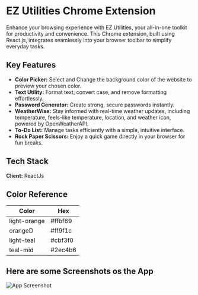 
# EZ Utilities Chrome Extension

Enhance your browsing experience with EZ Utilities, your all-in-one toolkit for productivity and convenience. This Chrome extension, built using React.js, integrates seamlessly into your browser toolbar to simplify everyday tasks.




## Key Features

- **Color Picker:** Select and Change the background color of the website to preview your chosen color.
- **Text Utility:** Format text, convert case, and remove formatting effortlessly.
- **Password Generator:** Create strong, secure passwords instantly.
- **WeatherWise:** Stay informed with real-time weather updates, including temperature, feels-like temperature, location, and weather icon, powered by OpenWeatherAPI.
- **To-Do List:** Manage tasks efficiently with a simple, intuitive interface.
- **Rock Paper Scissors:** Enjoy a quick game directly in your browser for fun breaks.

## Tech Stack

**Client:** ReactJs


## Color Reference

| Color             | Hex                                                                |
| ----------------- | ------------------------------------------------------------------ |
| light-orange | #ffbf69 |
| orangeD | #ff9f1c |
| light-teal | #cbf3f0 |
| teal-mid | #2ec4b6 |


## Here are some Screenshots os the App

![App Screenshot](https://drive.google.com/file/d/1YMHmAAVt5hJ5nxxnpQLTbQSXHANxliUM/view?usp=sharing)


